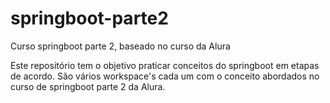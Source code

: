 # springboot-parte2
Curso springboot parte 2, baseado no curso da Alura

Este repositório tem o objetivo praticar conceitos do springboot em etapas de acordo. 
São vários workspace's cada um com o conceito abordados no curso de springboot parte 2 da Alura.

